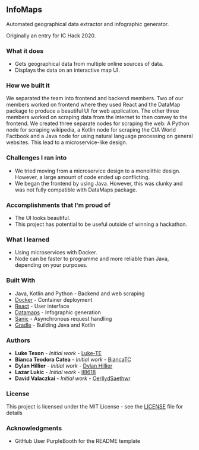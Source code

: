## InfoMaps
Automated geographical data extractor and infographic generator.

Originally an entry for IC Hack 2020.

### What it does
* Gets geographical data from multiple online sources of data.
* Displays the data on an interactive map UI.

### How we built it
We separated the team into frontend and backend members. Two of our members worked on frontend where they used React and the DataMap package to produce a beautiful UI for web application.
The other three members worked on scraping data from the internet to then convey to the frontend. We created three separate nodes for scraping the web: A Python node for scraping wikipedia, a Kotlin node for scraping the CIA World Factbook and a Java node for using natural language processing on general websites. This lead to a microservice-like design.

### Challenges I ran into
* We tried moving from a microservice design to a monolithic design. However, a large amount of code ended up conflicting.
* We began the frontend by using Java. However, this was clunky and was not fully compatible with DataMaps package.

### Accomplishments that I'm proud of
* The UI looks beautiful.
* This project has potential to be useful outside of winning a hackathon.

### What I learned
* Using microservices with Docker.
* Node can be faster to programme and more reliable than Java, depending on your purposes.

### Built With

* Java, Kotlin and Python - Backend and web scraping
* [Docker](https://www.docker.com/) - Container deployment
* [React](https://www.docker.com/) - User interface
* [Datamaps](https://github.com/markmarkoh/datamaps) - Infographic generation
* [Sanic](https://github.com/huge-success/sanic) - Asynchronous request handling
* [Gradle](https://gradle.org/) - Building Java and Kotlin

### Authors

* **Luke Texon** - *Initial work* - [Luke-TE](https://github.com/Luke-TE)
* **Bianca Teodora Catea** - *Initial work* - [BiancaTC](https://github.com/BiancaTC)
* **Dylan Hillier** - *Initial work* - [Dylan Hillier](https://github.com/DylanHiller)
* **Lazar Lukic** - *Initial work* - [ll8618](https://github.com/ll8618)
* **David Valaczkai** - *Initial work* - [OerllydSaethwr](https://github.com/OerllydSaethwr)

### License

This project is licensed under the MIT License - see the [LICENSE](LICENSE) file for details

### Acknowledgments

* GitHub User PurpleBooth for the README template
